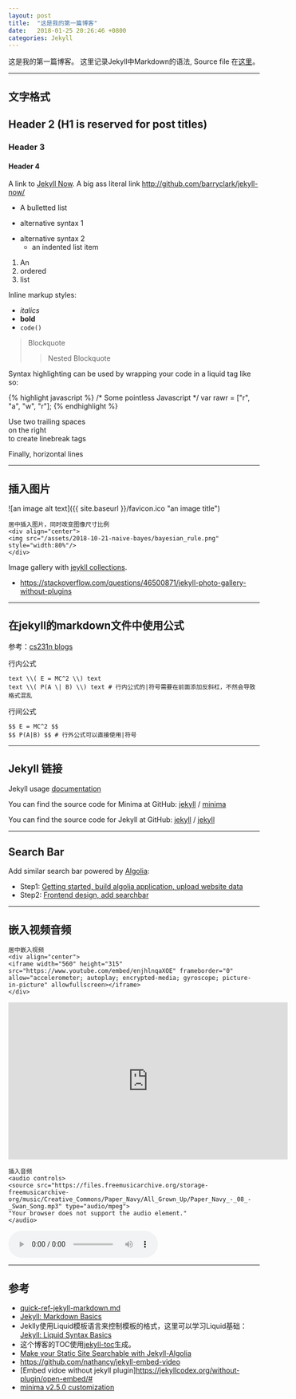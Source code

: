 ```yaml
---
layout: post
title:  "这是我的第一篇博客"
date:   2018-01-25 20:26:46 +0800
categories: Jekyll
---
```


这是我的第一篇博客。 这里记录Jekyll中Markdown的语法, Source file 在[这里](https://github.com/WangXin93/WangXin93.github.io/blob/master/_posts/2018-01-25-my-first-blog.md)。

---

## 文字格式

## Header 2 (H1 is reserved for post titles)

### Header 3

#### Header 4

A link to [Jekyll Now](http://github.com/barryclark/jekyll-now/). A big ass literal link <http://github.com/barryclark/jekyll-now/>

* A bulletted list
- alternative syntax 1
+ alternative syntax 2
  - an indented list item

1. An
2. ordered
3. list

Inline markup styles: 

- _italics_
- **bold**
- `code()` 

> Blockquote
>> Nested Blockquote 
 
Syntax highlighting can be used by wrapping your code in a liquid tag like so:

{% highlight javascript %}
/* Some pointless Javascript */
var rawr = ["r", "a", "w", "r"];
{% endhighlight %}
 
Use two trailing spaces  
on the right  
to create linebreak tags  
 
Finally, horizontal lines

---

## 插入图片

![an image alt text]({{ site.baseurl }}/favicon.ico "an image title")

```
居中插入图片，同时改变图像尺寸比例
<div align="center">
<img src="/assets/2018-10-21-naive-bayes/bayesian_rule.png" style="width:80%"/>
</div>
```

Image gallery with [jeykll collections](https://alligator.io/jekyll/collections/).

* <https://stackoverflow.com/questions/46500871/jekyll-photo-gallery-without-plugins>

---

## 在jekyll的markdown文件中使用公式

参考：[cs231n blogs](https://github.com/cs231n/cs231n.github.io)

行内公式

```
text \\( E = MC^2 \\) text
text \\( P(A \| B) \\) text # 行内公式的|符号需要在前面添加反斜杠，不然会导致格式混乱
```

行间公式

```
$$ E = MC^2 $$
$$ P(A|B) $$ # 行外公式可以直接使用|符号
```

***

## Jekyll 链接

Jekyll usage [documentation](https://jekyllrb.com/)

You can find the source code for Minima at GitHub:
[jekyll][jekyll-organization] /
[minima](https://github.com/jekyll/minima)

You can find the source code for Jekyll at GitHub:
[jekyll][jekyll-organization] /
[jekyll](https://github.com/jekyll/jekyll)


[jekyll-organization]: https://github.com/jekyll

---

## Search Bar

Add similar search bar powered by [Algolia](https://www.algolia.com/):

* Step1: [Getting started, build algolia application, upload website data](https://community.algolia.com/jekyll-algolia/getting-started.html)
* Step2: [Frontend design, add searchbar](https://community.algolia.com/jekyll-algolia/blog.html)

---

## 嵌入视频音频

```
居中嵌入视频
<div align="center">
<iframe width="560" height="315" src="https://www.youtube.com/embed/enjhlnqaXOE" frameborder="0" allow="accelerometer; autoplay; encrypted-media; gyroscope; picture-in-picture" allowfullscreen></iframe>
</div>
```

<div align="center">
<iframe width="560" height="315" src="https://www.youtube.com/embed/enjhlnqaXOE" frameborder="0" allow="accelerometer; autoplay; encrypted-media; gyroscope; picture-in-picture" allowfullscreen></iframe>
</div>

```
插入音频
<audio controls>
<source src="https://files.freemusicarchive.org/storage-freemusicarchive-org/music/Creative_Commons/Paper_Navy/All_Grown_Up/Paper_Navy_-_08_-_Swan_Song.mp3" type="audio/mpeg">
"Your browser does not support the audio element."
</audio>
```

<audio controls>
<source src="https://files.freemusicarchive.org/storage-freemusicarchive-org/music/Creative_Commons/Paper_Navy/All_Grown_Up/Paper_Navy_-_08_-_Swan_Song.mp3" type="audio/mpeg">
"Your browser does not support the audio element."
</audio>

---

## 参考

* [quick-ref-jekyll-markdown.md](https://gist.github.com/roachhd/779fa77e9b90fe945b0c)
* [Jekyll: Markdown Basics](http://simpleprimate.com/blog/markdown-basics)
* Jeklly使用Liquid模板语言来控制模板的格式，这里可以学习Liquid基础：[Jekyll: Liquid Syntax Basics](http://simpleprimate.com/blog/liquid-syntax)
* 这个博客的TOC使用[jekyll-toc](https://github.com/allejo/jekyll-toc)生成。
* [Make your Static Site Searchable with Jekyll-Algolia](https://dev.to/adrienjoly/make-your-static-site-searchable-with-jekyll-algolia-edh)
* <https://github.com/nathancy/jekyll-embed-video>
* [Embed vidoe without jekyll plugin]<https://jekyllcodex.org/without-plugin/open-embed/#>
* [minima v2.5.0 customization](https://github.com/jekyll/minima/tree/v2.5.0)
